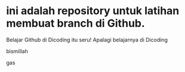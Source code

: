# ini adalah repository untuk latihan membuat branch di Github.
Belajar Github di Dicoding itu seru!
Apalagi belajarnya di Dicoding

bismillah

gas
